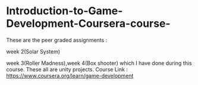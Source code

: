 # Introduction-to-Game-Development-Coursera-course-
These are the peer graded assignments :

week 2(Solar System)

week 3(Roller Madness),week 4(Box shooter) which I have done during this course.
These all are unity projects.
Course Link : https://www.coursera.org/learn/game-development
